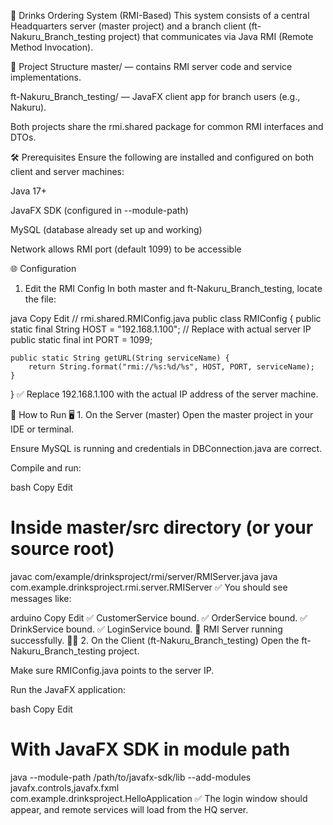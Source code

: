 

🥤 Drinks Ordering System (RMI-Based)
This system consists of a central Headquarters server (master project) and a branch client (ft-Nakuru_Branch_testing project) that communicates via Java RMI (Remote Method Invocation).

📁 Project Structure
master/ — contains RMI server code and service implementations.

ft-Nakuru_Branch_testing/ — JavaFX client app for branch users (e.g., Nakuru).

Both projects share the rmi.shared package for common RMI interfaces and DTOs.

🛠️ Prerequisites
Ensure the following are installed and configured on both client and server machines:

Java 17+

JavaFX SDK (configured in --module-path)

MySQL (database already set up and working)

Network allows RMI port (default 1099) to be accessible

🌐 Configuration
1. Edit the RMI Config
In both master and ft-Nakuru_Branch_testing, locate the file:

java
Copy
Edit
// rmi.shared.RMIConfig.java
public class RMIConfig {
    public static final String HOST = "192.168.1.100"; // Replace with actual server IP
    public static final int PORT = 1099;

    public static String getURL(String serviceName) {
        return String.format("rmi://%s:%d/%s", HOST, PORT, serviceName);
    }
}
✅ Replace 192.168.1.100 with the actual IP address of the server machine.

🧩 How to Run
🖥️ 1. On the Server (master)
Open the master project in your IDE or terminal.

Ensure MySQL is running and credentials in DBConnection.java are correct.

Compile and run:

bash
Copy
Edit
# Inside master/src directory (or your source root)
javac com/example/drinksproject/rmi/server/RMIServer.java
java com.example.drinksproject.rmi.server.RMIServer
✅ You should see messages like:

arduino
Copy
Edit
✅ CustomerService bound.
✅ OrderService bound.
✅ DrinkService bound.
✅ LoginService bound.
🚀 RMI Server running successfully.
🧑‍💻 2. On the Client (ft-Nakuru_Branch_testing)
Open the ft-Nakuru_Branch_testing project.

Make sure RMIConfig.java points to the server IP.

Run the JavaFX application:

bash
Copy
Edit
# With JavaFX SDK in module path
java --module-path /path/to/javafx-sdk/lib --add-modules javafx.controls,javafx.fxml \
    com.example.drinksproject.HelloApplication
✅ The login window should appear, and remote services will load from the HQ server.

